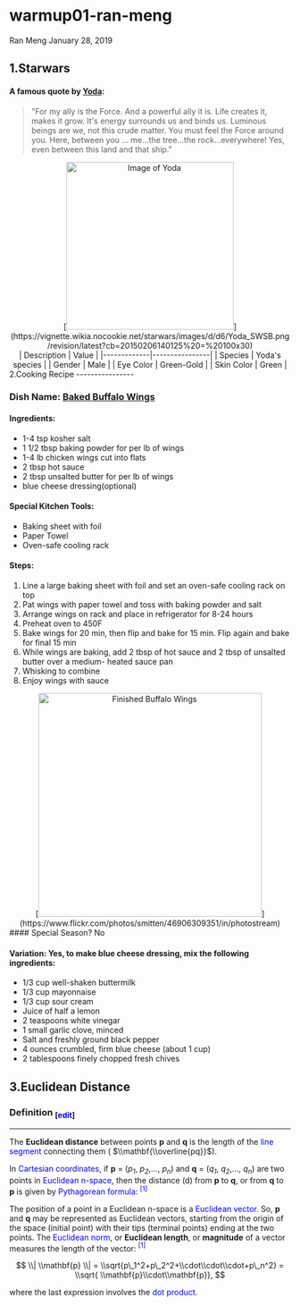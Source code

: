 warmup01-ran-meng
================
Ran Meng
January 28, 2019

1.Starwars
----------

#### A famous quote by [Yoda](https://starwars.fandom.com/wiki/Yoda):

> "For my ally is the Force. And a powerful ally it is. Life creates it, makes it grow. It's energy surrounds us and binds us. Luminous beings are we, not this crude matter. You must feel the Force around you. Here, between you ... me...the tree...the rock...everywhere! Yes, even between this land and that ship."

<center>
[<img src="https://vignette.wikia.nocookie.net/starwars/images/d/d6/Yoda_SWSB.png/revision/latest?cb=20150206140125%20=%20100x30" alt="Image of Yoda" width="300" />](https://vignette.wikia.nocookie.net/starwars/images/d/d6/Yoda_SWSB.png/revision/latest?cb=20150206140125%20=%20100x30)

</center>
<center>
| Description | Value          |
|-------------|----------------|
| Species     | Yoda's species |
| Gender      | Male           |
| Eye Color   | Green-Gold     |
| Skin Color  | Green          |

</center>
2.Cooking Recipe
----------------

### Dish Name: [Baked Buffalo Wings](https://smittenkitchen.com/2019/01/baked-buffalo-wings/)

#### Ingredients:

-   1-4 tsp kosher salt
-   1 1/2 tbsp baking powder for per lb of wings
-   1-4 lb chicken wings cut into flats
-   2 tbsp hot sauce
-   2 tbsp unsalted butter for per lb of wings
-   blue cheese dressing(optional)

#### Special Kitchen Tools:

-   Baking sheet with foil
-   Paper Towel
-   Oven-safe cooling rack

#### Steps:

1.  Line a large baking sheet with foil and set an oven-safe cooling rack on top
2.  Pat wings with paper towel and toss with baking powder and salt
3.  Arrange wings on rack and place in refrigerator for 8-24 hours
4.  Preheat oven to 450F
5.  Bake wings for 20 min, then flip and bake for 15 min. Flip again and bake for final 15 min
6.  While wings are baking, add 2 tbsp of hot sauce and 2 tbsp of unsalted butter over a medium- heated sauce pan
7.  Whisking to combine
8.  Enjoy wings with sauce

<center>
[<img src="C:\Ran\Berkeley\IEOR\Stats%20133\Warmup1/wings.png" alt="Finished Buffalo Wings" width="400" />](https://www.flickr.com/photos/smitten/46906309351/in/photostream)

</center>
#### Special Season? No

#### Variation: Yes, to make blue cheese dressing, mix the following ingredients:

-   1/3 cup well-shaken buttermilk
-   1/3 cup mayonnaise
-   1/3 cup sour cream
-   Juice of half a lemon
-   2 teaspoons white vinegar
-   1 small garlic clove, minced
-   Salt and freshly ground black pepper
-   4 ounces crumbled, firm blue cheese (about 1 cup)
-   2 tablespoons finely chopped fresh chives

3.Euclidean Distance
--------------------

### Definition <sub>\[<span style="color:blue">edit</span>\]</sub>

------------------------------------------------------------------------

The **Euclidean distance** between points **p** and **q** is the length of the <span style="color:blue">line segment</span> connecting them ( $\\mathbf{\\overline{pq}}$).

In <span style="color:blue">Cartesian coordinates</span>, if **p** = (*p<sub>1</sub>*, *p<sub>2</sub>*,..., *p<sub>n</sub>*) and **q** = (*q<sub>1</sub>*, *q<sub>2</sub>*,..., *q<sub>n</sub>*) are two points in <span style="color:blue">Euclidean n-space</span>, then the distance (d) from **p** to **q**, or from **q** to **p** is given by <span style="color:blue">Pythagorean formula</span>: <span style="color:blue"><sup>\[1\]</sup></span>

The position of a point in a Euclidean n-space is a <span style="color:blue">Euclidean vector</span>. So, **p** and **q** may be represented as Euclidean vectors, starting from the origin of the space (initial point) with their tips (terminal points) ending at the two points. The <span style="color:blue">Euclidean norm</span>, or **Euclidean length**, or **magnitude** of a vector measures the length of the vector: <span style="color:blue"><sup>\[1\]</sup></span>

$$ 
\\| \\mathbf{p} \\| = \\sqrt{p\_1^2+p\_2^2+\\cdot\\cdot\\cdot+p\_n^2} = \\sqrt{ \\mathbf{p}\\cdot\\mathbf{p}}, 
$$

where the last expression involves the <span style="color:blue">dot product</span>.
